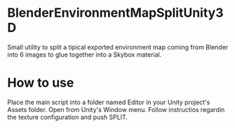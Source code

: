 # BlenderEnvironmentMapSplitUnity3D
Small utility to split a tipical exported environment map coming from Blender into 6 images to glue together into a Skybox material.

# How to use
Place the main script into a folder named Editor in your Unity project's Assets folder.
Open from Unity's Window menu. Follow instructios regardin the texture configuration and push SPLIT.
